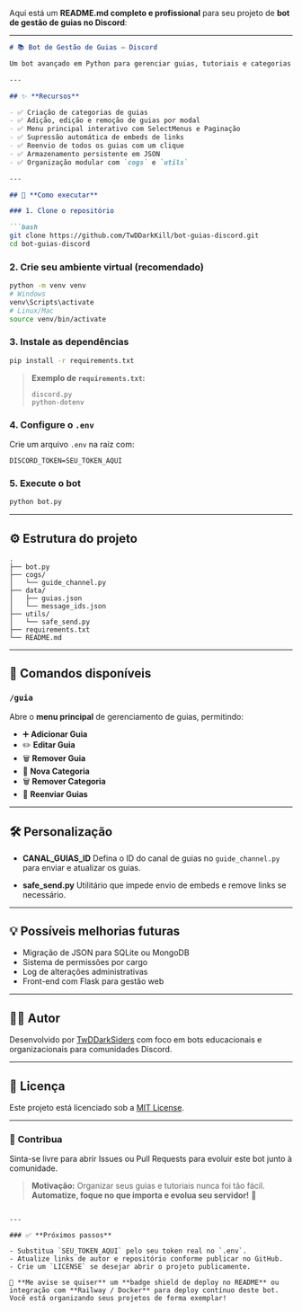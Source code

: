 Aqui está um **README.md completo e profissional** para seu projeto de **bot de gestão de guias no Discord**:

---

````markdown
# 📚 Bot de Gestão de Guias – Discord

Um bot avançado em Python para gerenciar guias, tutoriais e categorias em canais do Discord. Organize seus conteúdos de estudo, suporte ou materiais de equipe de forma interativa, moderna e totalmente personalizável.

---

## ✨ **Recursos**

- ✅ Criação de categorias de guias
- ✅ Adição, edição e remoção de guias por modal
- ✅ Menu principal interativo com SelectMenus e Paginação
- ✅ Supressão automática de embeds de links
- ✅ Reenvio de todos os guias com um clique
- ✅ Armazenamento persistente em JSON
- ✅ Organização modular com `cogs` e `utils`

---

## 🚀 **Como executar**

### 1. Clone o repositório

```bash
git clone https://github.com/TwDDarkKill/bot-guias-discord.git
cd bot-guias-discord
````

### 2. Crie seu ambiente virtual (recomendado)

```bash
python -m venv venv
# Windows
venv\Scripts\activate
# Linux/Mac
source venv/bin/activate
```

### 3. Instale as dependências

```bash
pip install -r requirements.txt
```

> **Exemplo de `requirements.txt`:**
>
> ```
> discord.py
> python-dotenv
> ```

### 4. Configure o `.env`

Crie um arquivo `.env` na raiz com:

```
DISCORD_TOKEN=SEU_TOKEN_AQUI
```

### 5. Execute o bot

```bash
python bot.py
```

---

## ⚙️ **Estrutura do projeto**

```
.
├── bot.py
├── cogs/
│   └── guide_channel.py
├── data/
│   ├── guias.json
│   └── message_ids.json
├── utils/
│   └── safe_send.py
├── requirements.txt
└── README.md
```

---

## 📝 **Comandos disponíveis**

### `/guia`

Abre o **menu principal** de gerenciamento de guias, permitindo:

* ➕ **Adicionar Guia**
* ✏️ **Editar Guia**
* 🗑️ **Remover Guia**
* 📁 **Nova Categoria**
* 🗑️ **Remover Categoria**
* 🔄 **Reenviar Guias**

---

## 🛠 **Personalização**

* **CANAL\_GUIAS\_ID**
  Defina o ID do canal de guias no `guide_channel.py` para enviar e atualizar os guias.

* **safe\_send.py**
  Utilitário que impede envio de embeds e remove links se necessário.

---

## 💡 **Possíveis melhorias futuras**

* Migração de JSON para SQLite ou MongoDB
* Sistema de permissões por cargo
* Log de alterações administrativas
* Front-end com Flask para gestão web

---

## 🧑‍💻 **Autor**

Desenvolvido por [TwDDarkSiders](https://github.com/TwDDarkKill) com foco em bots educacionais e organizacionais para comunidades Discord.

---

## 📜 **Licença**

Este projeto está licenciado sob a [MIT License](LICENSE).

---

### 🎯 **Contribua**

Sinta-se livre para abrir Issues ou Pull Requests para evoluir este bot junto à comunidade.

> **Motivação:**
> Organizar seus guias e tutoriais nunca foi tão fácil. **Automatize, foque no que importa e evolua seu servidor!** 🚀

```

---

### ✅ **Próximos passos**

- Substitua `SEU_TOKEN_AQUI` pelo seu token real no `.env`.  
- Atualize links de autor e repositório conforme publicar no GitHub.  
- Crie um `LICENSE` se desejar abrir o projeto publicamente.

💪 **Me avise se quiser** um **badge shield de deploy no README** ou integração com **Railway / Docker** para deploy contínuo deste bot. Você está organizando seus projetos de forma exemplar!
```
